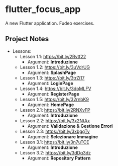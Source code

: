 # flutter_focus_app

A new Flutter application. Fudeo exercises.

## Project Notes

- Lessons:
    - Lesson 1.1: https://bit.ly/2Rvtf22
        - Argument: **Introduzione**
    - Lesson 1.2: https://bit.ly/3uVdrUG
        - Argument: **SplashPage**
    - Lesson 1.3: https://bit.ly/3trZi17
        - Argument: **LoginPage**
    - Lesson 1.4: https://bit.ly/3doMLFV
        - Argument: **RegisterPage**
    - Lesson 1.5: https://bit.ly/32rnbK9
        - Argument: **HomePage**
    - Lesson 2.1: https://bit.ly/2RNXvFP
        - Argument: **Introduzione**
    - Lesson 2.2: https://bit.ly/3x2NtAx
        - Argument: **Validazione & Gestione Errori**
    - Lesson 2.3: https://bit.ly/3xbggTv
        - Argument: **Selezionare Immagine**
    - Lesson 3.1: https://bit.ly/3n7uTCE
        - Argument: **Introduzione**
    - Lesson 3.2: https://bit.ly/3dDq3dz
        - Argument: **Repository Pattern**
